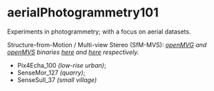 # aerialPhotogrammetry101

Experiments in photogrammetry; with a focus on aerial datasets.

Structure-from-Motion / Multi-view Stereo (SfM-MVS):
*[openMVG](https://github.com/openMVG/openMVG) and [openMVS](https://github.com/cdcseacave/openMVS) binaries [here](https://github.com/openMVG/openMVG/releases) and [here](https://github.com/cdcseacave/openMVS/releases) respectively.*
- Pix4Echa_100 *(low-rise urban)*;
- SenseMor_127 *(quarry)*;
- SenseSull_37 *(small village)*

